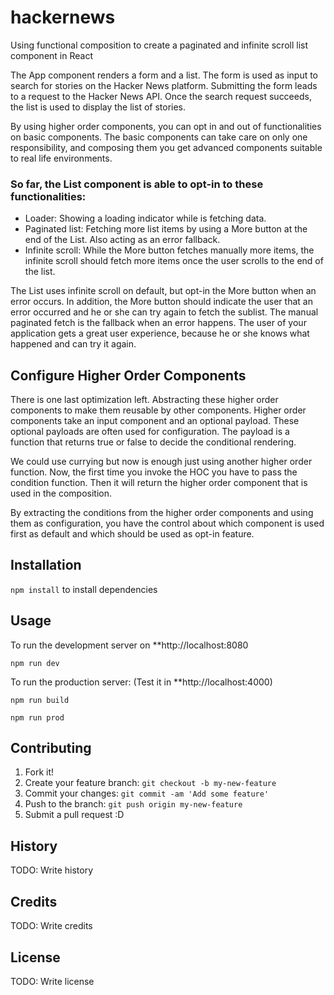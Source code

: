 # hackernews
Using functional composition to create a paginated and infinite scroll list component in React

The App component renders a form and a list. The form is used as input to search for stories on the Hacker News platform. Submitting the form leads to a request to the Hacker News API. Once the search request succeeds, the list is used to display the list of stories.

By using higher order components, you can opt in and out of functionalities on basic components. The basic components can take care on only one responsibility, and composing them you get advanced components suitable to real life environments.

### So far, the List component is able to opt-in to these functionalities: 
  * Loader: Showing a loading indicator while is fetching data.
  * Paginated list: Fetching more list items by using a More button at the end of the List. Also acting as an error fallback.
  * Infinite scroll: While the More button fetches manually more items, the infinite scroll should fetch more items once the user scrolls to the end of the list. 

The List uses infinite scroll on default, but opt-in the More button when an error occurs. In addition, the More button should indicate the user that an error occurred and he or she can try again to fetch the sublist. The manual paginated fetch is the fallback when an error happens. The user of your application gets a great user experience, because he or she knows what happened and can try it again.

## Configure Higher Order Components
There is one last optimization left. Abstracting these higher order components to make them reusable by other components. Higher order components take an input component and an optional payload. These optional payloads are often used for configuration. The payload is a function that returns true or false to decide the conditional rendering.

We could use currying but now is enough just using another higher order function. Now, the first time you invoke the HOC you have to pass the condition function. Then it will return the higher order component that is used in the composition.

By extracting the conditions from the higher order components and using them as configuration, you have the control about which component is used first as default and which should be used as opt-in feature. 

## Installation
`npm install` to install dependencies

## Usage
To run the development server on **http://localhost:8080

```npm run dev```

To run the production server: (Test it in **http://localhost:4000)

```npm run build```

```npm run prod``` 

## Contributing
1. Fork it!
2. Create your feature branch: `git checkout -b my-new-feature`
3. Commit your changes: `git commit -am 'Add some feature'`
4. Push to the branch: `git push origin my-new-feature`
5. Submit a pull request :D

## History
TODO: Write history

## Credits
TODO: Write credits

## License
TODO: Write license
